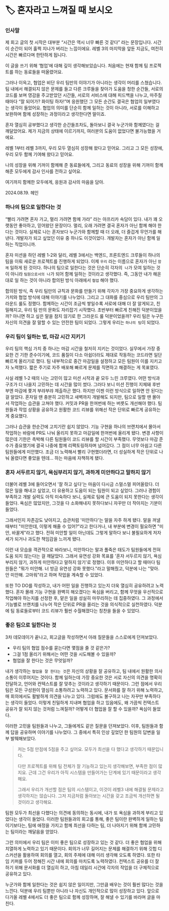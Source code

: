 # 🏷️ 혼자라고 느껴질 때 보시오

### 인사말

제 회고 글의 첫 시작은 대부분 “시간은 역시 너무 빠른 것 같다” 라는 문장입니다.
시간이 순간이 되어 훌쩍 지나가 버리는 느낌이에요.
레벨 3의 마지막을 앞둔 지금도, 여전히 시간은 빠르다며 한탄하게 됩니다.

이 글을 쓰기 위해 ‘협업’에 대해 깊이 생각해보았습니다.
처음에는 현재 함께 팀 프로젝트를 하는 동료들을 떠올렸어요.

그러나 이윽고, 협업은 비단 우리 팀만의 이야기가 아니라는 생각이 머리를 스쳤습니다.
팀 내에서 해결되지 않은 문제를 들고 다른 크루들을 찾아가 도움을 청한 순간들, 서로의 코드를 보며 영감을 주고받았던 시간들, 서로의 서비스에 대해 피드백을 나누고, 마주칠 때마다 “잘 되어가? 화이팅 하자!”며 응원했던 그 모든 순간도 결국은 협업의 일부였다는 생각이 들었어요.
협업의 의미를 단순히 함께 일하는 것이 아니라, 서로를 이해하고 보완하며 함께 성장하는 과정이라고 생각한다면 말이죠.

혼자 열심히 공부했다고 생각한 순간들조차도, 돌아보니 결국 누군가와 함께였다는 걸 깨달았어요.
제가 지금의 상태에 이르기까지, 여러분의 도움이 없었다면 불가능했을 거에요.

레벨 1부터 레벨 3까지, 우리 모두 열심히 성장해 왔다고 믿어요.
그리고 그 모든 성장에, 우리 모두 함께 기여해 왔다고 믿어요.

나의 성장을 위해 기꺼이 함께해 준 동료들에게,
그리고 동료의 성장을 위해 기꺼이 함께해준 모두에게 감사 인사를 전하고 싶어요.

여기까지 함께한 모두에게, 응원과 감사의 마음을 담아.

2024.08.19. 헤인

### 하나의 팀으로 일한다는 것

“빨리 가려면 혼자 가고, 멀리 가려면 함께 가라” 라는 아프리카 속담이 있다. 내가 꽤 오랫동안 좋아하고, 믿어왔던 문장이다. 멀리, 오래 가려면 결국 혼자가 아닌 함께 해야 한다는 것이다. 실제로 나는 혼자보다 누군가와 함께할 때 더 오래, 더 즐겁게 무언가를 해낸다. 개발자가 되고 싶었던 이유 중 하나도 이것이었다. 개발자는 혼자가 아닌 함께 일하는 직업이니까.

혼자 미션을 하던 레벨 1-2와 달리, 레벨 3에서는 백엔드, 프론트엔드 크루들이 하나의 팀을 이뤄 새로운 프로젝트를 진행하게 되었다. 이제 `우리` 라는 이름으로 혼자가 아닌 `함께` 일하게 된 것이다. 하나의 팀으로 일한다는 것은 단순히 각자의  `나`가 모여 일하는 것이 아니라 `팀원으로서의 나`가 되어 함께 일하는 것이라고 생각했다. 즉, 그동안 내가 해온대로 일 하는 것이 아니라 합의된 방식 아래에서 `협업` 해야 했다.

합의된 방식, 즉 우리 팀만의 규칙과 문화를 만들기 위해 각자가 가장 중요하게 생각하는 가치와 협업 방식에 대해 이야기를 나누었다. 그리고 그 대화를 중심으로 우리 팀만의 그라운드 룰도 정했다. 함께하는 시간이 조금씩 쌓일수록 서로에 대해 더 잘 알게되고, 친밀해지고, 우리 팀 만의 문화도 자리잡기 시작했다. 초반부터 빠르게 친해진 덕분이었을까? 아니면 하고 싶은 말을 참지 않기로 한 그라운드 룰 덕분이었을까? 우리 팀은 누구든 자신의 의견을 잘 말할 수 있는 안전한 팀이 되었다. 그렇게 우리는 `하나의 팀`이 되었다.

### 우리 팀이 일하는 법, 마감 시간 지키기

우리 팀의 핵심 가치 중 하나는 마감 시간을 철저히 지키는 것이었다. 실무에서 가장 중요한 건 기한 준수이기에, 코드 품질이 다소 아쉽더라도 제대로 작동하는 코드라면 일단 빠르게 올리기로 했다. 팀 내부적으로 중간 마감일을 설정하고 모든 팀원이 이를 지키고자 노력했다. 짧은 주기로 자주 배포해 빠르게 문제를 직면하고 해결하는 게 목표였다.

사실 레벨 1-2 때의 나는 고민이 많고 미션 시작과 끝 모두 느린 크루였다. 어떤 방식과 구조가 더 나을지 고민하는 데 시간을 많이 썼다. 그러다 보니 미션 진행이 지체돼 후반부엔 마감에 쫓겨 부랴부랴 제출하곤 했다. 하지만 이젠 이런 방식으로 일하면 안 된다는 걸 알았다. 혼자일 땐 충분히 고민하고 새벽까지 개발해도 되지만, 팀으로 일할 땐 몰아서 작업하는 습관을 고쳐야 했다. 커밋과 PR을 한꺼번에 하는 버릇도 개선해야 했다. 팀원들과 작업 상황을 공유하고 원활한 코드 리뷰를 위해선 작은 단위로 빠르게 공유하는 게 중요했다.

그러나 습관을 한순간에 고치기란 쉽지 않았다. 기능 구현을 하나의 브랜치에서 몰아서 작업하는 바람에 PR도 나눠 올리지 못하고 마감일에 한꺼번에 올리게 됐다. 변경 사항이 많은데 기한은 촉박해 다른 팀원들이 코드 리뷰를 할 시간이 부족했다. 무엇보다 마감 준수가 중요했기에 결국 나중에 함께 리팩토링하자며 넘어갔다. 그 점이 너무 아쉽고 다른 팀원들에게 미안했다. 조금 더 노력해서 빨리 구현했더라면, 더 성실하게 작은 단위로 나눠 올렸다면 좋았을 텐데... 하는 마음에 자책하게 됐다.

### 혼자 서두르지 않기, 욕심부리지 않기, 과하게 미안하다고 말하지 않기

더불어 레벨 3에 들어오면서 '잘 하고 싶다'는 마음이 다시금 스멀스멀 피어올랐다. 더 많은 일을 해내고 싶었고, 더 유용하고 도움이 되는 팀원이 되고 싶었다. 그러나 경험이 부족하고 개발 실력도 아직 미숙하다 보니, 실제로 팀에 큰 도움이 되지 못한다는 생각이 들었다. 욕심은 많았지만, 그것을 다 소화해내지 못하다보니 자꾸만 더 작아지는 기분이 들었다.

그래서인지 자존감도 낮아지고, 습관처럼 '미안하다'는 말을 자주 하게 됐다. 말을 꺼낼 때부터 "미안한데, 이렇게 해줄 수 있어?"라고 한다거나, 내 부분에 변경이 필요하면 "미안, 바꿀게"라고 했다. 전혀 미안할 일이 아닌데도 그렇게 말하다 보니 불필요하게 저자세가 되거나 과도한 책임감을 느끼게 됐다.

이런 내 모습을 객관적으로 바라보니, 미안하다는 말과 풀죽은 태도가 팀원들에게 전혀 도움 되지 않는다는 걸 깨달았다. 그래서 유연성 강화 목표를 '혼자 서두르지 않기, 욕심부리지 않기, 과하게 미안하다고 말하지 않기'로 정했다. 이후 미안하다고 할 때마다 팀원들은 "뭐가 미안해. 너 방금 유연성 강화 못했다."라고 말해줬고, 덕분에 나는 "맞아. 안 미안해. 고마워"라고 하며 작업을 계속할 수 있었다.

또한 TO DO를 작성하고, 내가 어떤 일을 진행하고 있는지 더욱 열심히 공유하려고 노력했다. 혼자 몰래 기능 구현을 완벽히 해오겠다는 욕심을 버리고, 함께 무엇을 우선적으로 작업해야 하는지를 선정한 후, 맡은 일을 성실히 마무리하는 데 집중하였다. 그 과정에서 기능별로 브랜치를 나누어 작은 단위로 PR을 올리는 것을 의식적으로 실천하였다. 덕분에 팀 동료들로부터 코드 리뷰가 훨씬 수월해졌다는 칭찬을 들을 수 있었다.

### 좋은 팀으로 일한다는 것

3차 데모데이가 끝나고, 회고글을 작성하면서 아래 질문들을 스스로에게 던져보았다.

- 우리 팀의 협업 점수를 묻는다면 몇점을 줄 것 같은가?
- 그걸 1점 올리기 위해서는 어떤 것을 시도해볼 수 있을까?
- 협업을 잘 한다는 것은 무엇일까?

내가 생각하는 `협업을 잘 한다는 것`은 자신의 상황을 잘 공유하고, 팀 내에서 원활한 의사소통이 이루어지는 것이다. 함께 일하는데 가장 중요한 것은 서로 자신의 의견을 명확히 전달하고, 언어와 컨텍스트를 잘 맞추는 것이라고 생각하기 때문이다. 그런 점에서 우리 팀은 모든 구성원이 열심히 소통하려고 노력하고 있다. 문서화를 잘 하기 위해 노력하고, 매 회의에서도 활발하게 의견을 나누고 있다. 그럼에도 불구하고 나는 자꾸만 부족하다는 생각이 들었다. 이렇게 친밀하게 지내며 협업을 하고 있음에도, 왜 가끔씩 컨텍스트 공유가 잘 되지 않는 것처럼 느껴질까? 어떻게 더 협업을 잘 할 수 있을까? 욕심이 들었다.

이러한 고민을 팀원들과 나누고, 그들에게도 같은 질문을 던져보았다. 이후, 팀원들과 함께 답을 공유하며 이야기를 나누었다. 그 중에서 특히 인상 깊었던 한 팀원의 답변을 일부 발췌해보았다.

> 저는 5점 만점에 5점을 주고 싶어요. 모두가 최선을 다 했다고 생각하기 때문입니다.
>
> 다만 프로젝트를 위해 팀 전체가 잘 기능하고 있는지 생각해보면, 부족한 점이 많지요. 근데 그건 우리가 아직 시스템을 만들어가는 단계에 있기 때문이라고 생각해요.
>
> 그래서 우리가 개선할 점은 팀의 시스템이고, 이것이 레벨3 내에 해결될 문제라고 생각하지는 않습니다. 그저 지금처럼 돌아보는 시간을 갖고 조금씩 개선하면 될 것이라고 생각해요.

팀원 모두가 최선을 다했다는 의견에 동의하는 동시에, 내가 또 욕심을 과하게 부리고 있었다는 생각이 들었다. 이러한 팀원들과의 회고를 통해, 좋은 팀이란 완벽하게 일하는 팀이기보다는, 팀에 애정을 가지고 함께 최선을 다하는 팀, 더 나아지기 위해 함께 고민하는 팀이라는 깨달음을 얻었다.

그런 의미에서 우리 팀은 이미 좋은 팀으로 성장하고 있는 것 같다. 더 좋은 협업을 위해 치열하게 노력하고 있기 때문이다. 회의가 너무 길어지는 문제를 해결하기 위해 깃헙 디스커션을 활용하여 회의를 열고, 회의 주제에 대해 미리 생각해 오도록 하였다. 또한 타임 키퍼를 두어 정해진 시간 내에 회의를 마치도록 노력하였다. 컨텍스트 공유를 더 잘 하기 위해 문서화를 더 열심히 하고, 아침 데일리 시간에 각자의 작업을 더 구체적으로 공유하고 있다.

누군가와 함께 일한다는 것은 쉽지 않은 일이지만, 그만큼 배우는 것이 훨씬 많다는 것을 느낀다. 덕분에 우리 팀뿐만 아니라 나 자신도 개인적으로 많이 성장하고 있다. 앞으로 다가올 레벨 4에서도 더 좋은 팀으로 함께 성장하며, 잘 해낼 수 있기를 바라며 글을 마친다.
